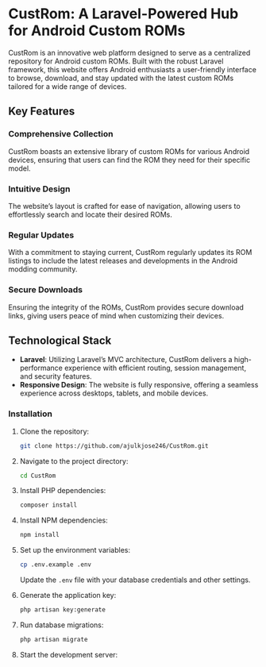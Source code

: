 # CustRom: A Laravel-Powered Hub for Android Custom ROMs

CustRom is an innovative web platform designed to serve as a centralized repository for Android custom ROMs. Built with the robust Laravel framework, this website offers Android enthusiasts a user-friendly interface to browse, download, and stay updated with the latest custom ROMs tailored for a wide range of devices.

## Key Features

### Comprehensive Collection
CustRom boasts an extensive library of custom ROMs for various Android devices, ensuring that users can find the ROM they need for their specific model.

### Intuitive Design
The website’s layout is crafted for ease of navigation, allowing users to effortlessly search and locate their desired ROMs.

### Regular Updates
With a commitment to staying current, CustRom regularly updates its ROM listings to include the latest releases and developments in the Android modding community.

### Secure Downloads
Ensuring the integrity of the ROMs, CustRom provides secure download links, giving users peace of mind when customizing their devices.

## Technological Stack

- **Laravel**: Utilizing Laravel’s MVC architecture, CustRom delivers a high-performance experience with efficient routing, session management, and security features.
- **Responsive Design**: The website is fully responsive, offering a seamless experience across desktops, tablets, and mobile devices.

### Installation

1. Clone the repository:

    ```bash
    git clone https://github.com/ajulkjose246/CustRom.git
    ```

2. Navigate to the project directory:

    ```bash
    cd CustRom
    ```

3. Install PHP dependencies:

    ```bash
    composer install
    ```

4. Install NPM dependencies:

    ```bash
    npm install
    ```

5. Set up the environment variables:

    ```bash
    cp .env.example .env
    ```

    Update the `.env` file with your database credentials and other settings.

6. Generate the application key:

    ```bash
    php artisan key:generate
    ```

7. Run database migrations:

    ```bash
    php artisan migrate
    ```

8. Start the development server:
